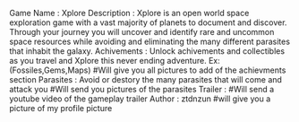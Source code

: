 Game Name : Xplore
Description : Xplore is an open world space exploration game with a vast majority of planets to document and discover. Through your journey you will uncover and identify rare and uncommon space resources while avoiding and                  eliminating the many different parasites that inhabit the galaxy. 
Achivements : Unlock achivements and collectibles as you travel and Xplore this never ending adventure. Ex:(Fossiles,Gems,Maps) #Will give you all pictures to add of the achievments section 
Parasites : Avoid or destory the many parasites that will come and attack you #Will send you pictures of the parasites 
Trailer : #Will send a youtube video of the gameplay trailer
Author : ztdnzun  #will give you a picture of my profile picture



